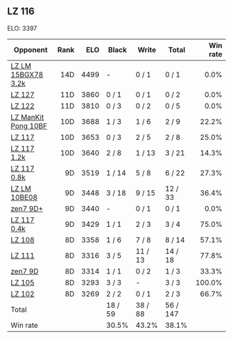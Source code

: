 ## LZ 116 ##

ELO: 3397

Opponent | Rank | ELO | Black | Write | Total | Win rate
---------|-----:|----:|-------|-------|-------|-------:
[LZ LM 15BGX78 3.2k](LZ%20LM%2015BGX78%203.2k.md) | 14D | 4499 | - | 0 / 1 | 0 / 1 | 0.0%
[LZ 127](LZ%20127.md) | 11D | 3860 | 0 / 1 | 0 / 1 | 0 / 2 | 0.0%
[LZ 122](LZ%20122.md) | 11D | 3810 | 0 / 3 | 0 / 2 | 0 / 5 | 0.0%
[LZ ManKit Pong 10BF](LZ%20ManKit%20Pong%2010BF.md) | 10D | 3688 | 1 / 3 | 1 / 6 | 2 / 9 | 22.2%
[LZ 117](LZ%20117.md) | 10D | 3653 | 0 / 3 | 2 / 5 | 2 / 8 | 25.0%
[LZ 117 1.2k](LZ%20117%201.2k.md) | 10D | 3640 | 2 / 8 | 1 / 13 | 3 / 21 | 14.3%
[LZ 117 0.8k](LZ%20117%200.8k.md) | 9D | 3519 | 1 / 14 | 5 / 8 | 6 / 22 | 27.3%
[LZ LM 10BE08](LZ%20LM%2010BE08.md) | 9D | 3448 | 3 / 18 | 9 / 15 | 12 / 33 | 36.4%
[zen7 9D+](zen7%209D+.md) | 9D | 3440 | - | 0 / 1 | 0 / 1 | 0.0%
[LZ 117 0.4k](LZ%20117%200.4k.md) | 9D | 3429 | 1 / 1 | 2 / 3 | 3 / 4 | 75.0%
[LZ 108](LZ%20108.md) | 8D | 3358 | 1 / 6 | 7 / 8 | 8 / 14 | 57.1%
[LZ 111](LZ%20111.md) | 8D | 3316 | 3 / 5 | 11 / 13 | 14 / 18 | 77.8%
[zen7 9D](zen7%209D.md) | 8D | 3314 | 1 / 1 | 0 / 2 | 1 / 3 | 33.3%
[LZ 105](LZ%20105.md) | 8D | 3293 | 3 / 3 | - | 3 / 3 | 100.0%
[LZ 102](LZ%20102.md) | 8D | 3269 | 2 / 2 | 0 / 1 | 2 / 3 | 66.7%
Total | | | 18 / 59 | 38 / 88 | 56 / 147 | 
Win rate| | | 30.5% | 43.2% | 38.1% | 
